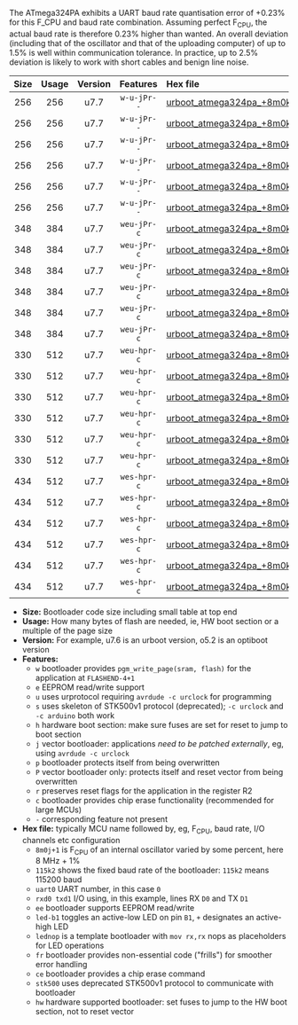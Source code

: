 The ATmega324PA exhibits a UART baud rate quantisation error of +0.23% for this F_CPU and baud rate combination. Assuming perfect F<sub>CPU</sub>, the actual baud rate is therefore 0.23% higher than wanted. An overall deviation (including that of the oscillator and that of the uploading computer) of up to 1.5% is well within communication tolerance. In practice, up to 2.5% deviation is likely to work with short cables and benign line noise.

|Size|Usage|Version|Features|Hex file|
|:-:|:-:|:-:|:-:|:--|
|256|256|u7.7|`w-u-jPr--`|[urboot_atmega324pa_+8m0k+2_+++9k6_uart0_rxd0_txd1_led+b0_fr.hex](https://raw.githubusercontent.com/stefanrueger/urboot.hex/main/mcus/atmega324pa/internal_oscillator/fcpu_+8m0k+2/br_+++9k6/urboot_atmega324pa_+8m0k+2_+++9k6_uart0_rxd0_txd1_led+b0_fr.hex)|
|256|256|u7.7|`w-u-jPr--`|[urboot_atmega324pa_+8m0k+2_+++9k6_uart0_rxd0_txd1_led+b7_fr.hex](https://raw.githubusercontent.com/stefanrueger/urboot.hex/main/mcus/atmega324pa/internal_oscillator/fcpu_+8m0k+2/br_+++9k6/urboot_atmega324pa_+8m0k+2_+++9k6_uart0_rxd0_txd1_led+b7_fr.hex)|
|256|256|u7.7|`w-u-jPr--`|[urboot_atmega324pa_+8m0k+2_+++9k6_uart0_rxd0_txd1_lednop_fr.hex](https://raw.githubusercontent.com/stefanrueger/urboot.hex/main/mcus/atmega324pa/internal_oscillator/fcpu_+8m0k+2/br_+++9k6/urboot_atmega324pa_+8m0k+2_+++9k6_uart0_rxd0_txd1_lednop_fr.hex)|
|256|256|u7.7|`w-u-jPr--`|[urboot_atmega324pa_+8m0k+2_+++9k6_uart1_rxd2_txd3_led+b0_fr.hex](https://raw.githubusercontent.com/stefanrueger/urboot.hex/main/mcus/atmega324pa/internal_oscillator/fcpu_+8m0k+2/br_+++9k6/urboot_atmega324pa_+8m0k+2_+++9k6_uart1_rxd2_txd3_led+b0_fr.hex)|
|256|256|u7.7|`w-u-jPr--`|[urboot_atmega324pa_+8m0k+2_+++9k6_uart1_rxd2_txd3_led+b7_fr.hex](https://raw.githubusercontent.com/stefanrueger/urboot.hex/main/mcus/atmega324pa/internal_oscillator/fcpu_+8m0k+2/br_+++9k6/urboot_atmega324pa_+8m0k+2_+++9k6_uart1_rxd2_txd3_led+b7_fr.hex)|
|256|256|u7.7|`w-u-jPr--`|[urboot_atmega324pa_+8m0k+2_+++9k6_uart1_rxd2_txd3_lednop_fr.hex](https://raw.githubusercontent.com/stefanrueger/urboot.hex/main/mcus/atmega324pa/internal_oscillator/fcpu_+8m0k+2/br_+++9k6/urboot_atmega324pa_+8m0k+2_+++9k6_uart1_rxd2_txd3_lednop_fr.hex)|
|348|384|u7.7|`weu-jPr-c`|[urboot_atmega324pa_+8m0k+2_+++9k6_uart0_rxd0_txd1_ee_led+b0_fr_ce.hex](https://raw.githubusercontent.com/stefanrueger/urboot.hex/main/mcus/atmega324pa/internal_oscillator/fcpu_+8m0k+2/br_+++9k6/urboot_atmega324pa_+8m0k+2_+++9k6_uart0_rxd0_txd1_ee_led+b0_fr_ce.hex)|
|348|384|u7.7|`weu-jPr-c`|[urboot_atmega324pa_+8m0k+2_+++9k6_uart0_rxd0_txd1_ee_led+b7_fr_ce.hex](https://raw.githubusercontent.com/stefanrueger/urboot.hex/main/mcus/atmega324pa/internal_oscillator/fcpu_+8m0k+2/br_+++9k6/urboot_atmega324pa_+8m0k+2_+++9k6_uart0_rxd0_txd1_ee_led+b7_fr_ce.hex)|
|348|384|u7.7|`weu-jPr-c`|[urboot_atmega324pa_+8m0k+2_+++9k6_uart0_rxd0_txd1_ee_lednop_fr_ce.hex](https://raw.githubusercontent.com/stefanrueger/urboot.hex/main/mcus/atmega324pa/internal_oscillator/fcpu_+8m0k+2/br_+++9k6/urboot_atmega324pa_+8m0k+2_+++9k6_uart0_rxd0_txd1_ee_lednop_fr_ce.hex)|
|348|384|u7.7|`weu-jPr-c`|[urboot_atmega324pa_+8m0k+2_+++9k6_uart1_rxd2_txd3_ee_led+b0_fr_ce.hex](https://raw.githubusercontent.com/stefanrueger/urboot.hex/main/mcus/atmega324pa/internal_oscillator/fcpu_+8m0k+2/br_+++9k6/urboot_atmega324pa_+8m0k+2_+++9k6_uart1_rxd2_txd3_ee_led+b0_fr_ce.hex)|
|348|384|u7.7|`weu-jPr-c`|[urboot_atmega324pa_+8m0k+2_+++9k6_uart1_rxd2_txd3_ee_led+b7_fr_ce.hex](https://raw.githubusercontent.com/stefanrueger/urboot.hex/main/mcus/atmega324pa/internal_oscillator/fcpu_+8m0k+2/br_+++9k6/urboot_atmega324pa_+8m0k+2_+++9k6_uart1_rxd2_txd3_ee_led+b7_fr_ce.hex)|
|348|384|u7.7|`weu-jPr-c`|[urboot_atmega324pa_+8m0k+2_+++9k6_uart1_rxd2_txd3_ee_lednop_fr_ce.hex](https://raw.githubusercontent.com/stefanrueger/urboot.hex/main/mcus/atmega324pa/internal_oscillator/fcpu_+8m0k+2/br_+++9k6/urboot_atmega324pa_+8m0k+2_+++9k6_uart1_rxd2_txd3_ee_lednop_fr_ce.hex)|
|330|512|u7.7|`weu-hpr-c`|[urboot_atmega324pa_+8m0k+2_+++9k6_uart0_rxd0_txd1_ee_led+b0_fr_ce_hw.hex](https://raw.githubusercontent.com/stefanrueger/urboot.hex/main/mcus/atmega324pa/internal_oscillator/fcpu_+8m0k+2/br_+++9k6/urboot_atmega324pa_+8m0k+2_+++9k6_uart0_rxd0_txd1_ee_led+b0_fr_ce_hw.hex)|
|330|512|u7.7|`weu-hpr-c`|[urboot_atmega324pa_+8m0k+2_+++9k6_uart0_rxd0_txd1_ee_led+b7_fr_ce_hw.hex](https://raw.githubusercontent.com/stefanrueger/urboot.hex/main/mcus/atmega324pa/internal_oscillator/fcpu_+8m0k+2/br_+++9k6/urboot_atmega324pa_+8m0k+2_+++9k6_uart0_rxd0_txd1_ee_led+b7_fr_ce_hw.hex)|
|330|512|u7.7|`weu-hpr-c`|[urboot_atmega324pa_+8m0k+2_+++9k6_uart0_rxd0_txd1_ee_lednop_fr_ce_hw.hex](https://raw.githubusercontent.com/stefanrueger/urboot.hex/main/mcus/atmega324pa/internal_oscillator/fcpu_+8m0k+2/br_+++9k6/urboot_atmega324pa_+8m0k+2_+++9k6_uart0_rxd0_txd1_ee_lednop_fr_ce_hw.hex)|
|330|512|u7.7|`weu-hpr-c`|[urboot_atmega324pa_+8m0k+2_+++9k6_uart1_rxd2_txd3_ee_led+b0_fr_ce_hw.hex](https://raw.githubusercontent.com/stefanrueger/urboot.hex/main/mcus/atmega324pa/internal_oscillator/fcpu_+8m0k+2/br_+++9k6/urboot_atmega324pa_+8m0k+2_+++9k6_uart1_rxd2_txd3_ee_led+b0_fr_ce_hw.hex)|
|330|512|u7.7|`weu-hpr-c`|[urboot_atmega324pa_+8m0k+2_+++9k6_uart1_rxd2_txd3_ee_led+b7_fr_ce_hw.hex](https://raw.githubusercontent.com/stefanrueger/urboot.hex/main/mcus/atmega324pa/internal_oscillator/fcpu_+8m0k+2/br_+++9k6/urboot_atmega324pa_+8m0k+2_+++9k6_uart1_rxd2_txd3_ee_led+b7_fr_ce_hw.hex)|
|330|512|u7.7|`weu-hpr-c`|[urboot_atmega324pa_+8m0k+2_+++9k6_uart1_rxd2_txd3_ee_lednop_fr_ce_hw.hex](https://raw.githubusercontent.com/stefanrueger/urboot.hex/main/mcus/atmega324pa/internal_oscillator/fcpu_+8m0k+2/br_+++9k6/urboot_atmega324pa_+8m0k+2_+++9k6_uart1_rxd2_txd3_ee_lednop_fr_ce_hw.hex)|
|434|512|u7.7|`wes-hpr-c`|[urboot_atmega324pa_+8m0k+2_+++9k6_uart0_rxd0_txd1_ee_led+b0_fr_ce_stk500_hw.hex](https://raw.githubusercontent.com/stefanrueger/urboot.hex/main/mcus/atmega324pa/internal_oscillator/fcpu_+8m0k+2/br_+++9k6/urboot_atmega324pa_+8m0k+2_+++9k6_uart0_rxd0_txd1_ee_led+b0_fr_ce_stk500_hw.hex)|
|434|512|u7.7|`wes-hpr-c`|[urboot_atmega324pa_+8m0k+2_+++9k6_uart0_rxd0_txd1_ee_led+b7_fr_ce_stk500_hw.hex](https://raw.githubusercontent.com/stefanrueger/urboot.hex/main/mcus/atmega324pa/internal_oscillator/fcpu_+8m0k+2/br_+++9k6/urboot_atmega324pa_+8m0k+2_+++9k6_uart0_rxd0_txd1_ee_led+b7_fr_ce_stk500_hw.hex)|
|434|512|u7.7|`wes-hpr-c`|[urboot_atmega324pa_+8m0k+2_+++9k6_uart0_rxd0_txd1_ee_lednop_fr_ce_stk500_hw.hex](https://raw.githubusercontent.com/stefanrueger/urboot.hex/main/mcus/atmega324pa/internal_oscillator/fcpu_+8m0k+2/br_+++9k6/urboot_atmega324pa_+8m0k+2_+++9k6_uart0_rxd0_txd1_ee_lednop_fr_ce_stk500_hw.hex)|
|434|512|u7.7|`wes-hpr-c`|[urboot_atmega324pa_+8m0k+2_+++9k6_uart1_rxd2_txd3_ee_led+b0_fr_ce_stk500_hw.hex](https://raw.githubusercontent.com/stefanrueger/urboot.hex/main/mcus/atmega324pa/internal_oscillator/fcpu_+8m0k+2/br_+++9k6/urboot_atmega324pa_+8m0k+2_+++9k6_uart1_rxd2_txd3_ee_led+b0_fr_ce_stk500_hw.hex)|
|434|512|u7.7|`wes-hpr-c`|[urboot_atmega324pa_+8m0k+2_+++9k6_uart1_rxd2_txd3_ee_led+b7_fr_ce_stk500_hw.hex](https://raw.githubusercontent.com/stefanrueger/urboot.hex/main/mcus/atmega324pa/internal_oscillator/fcpu_+8m0k+2/br_+++9k6/urboot_atmega324pa_+8m0k+2_+++9k6_uart1_rxd2_txd3_ee_led+b7_fr_ce_stk500_hw.hex)|
|434|512|u7.7|`wes-hpr-c`|[urboot_atmega324pa_+8m0k+2_+++9k6_uart1_rxd2_txd3_ee_lednop_fr_ce_stk500_hw.hex](https://raw.githubusercontent.com/stefanrueger/urboot.hex/main/mcus/atmega324pa/internal_oscillator/fcpu_+8m0k+2/br_+++9k6/urboot_atmega324pa_+8m0k+2_+++9k6_uart1_rxd2_txd3_ee_lednop_fr_ce_stk500_hw.hex)|

- **Size:** Bootloader code size including small table at top end
- **Usage:** How many bytes of flash are needed, ie, HW boot section or a multiple of the page size
- **Version:** For example, u7.6 is an urboot version, o5.2 is an optiboot version
- **Features:**
  + `w` bootloader provides `pgm_write_page(sram, flash)` for the application at `FLASHEND-4+1`
  + `e` EEPROM read/write support
  + `u` uses urprotocol requiring `avrdude -c urclock` for programming
  + `s` uses skeleton of STK500v1 protocol (deprecated); `-c urclock` and `-c arduino` both work
  + `h` hardware boot section: make sure fuses are set for reset to jump to boot section
  + `j` vector bootloader: applications *need to be patched externally*, eg, using `avrdude -c urclock`
  + `p` bootloader protects itself from being overwritten
  + `P` vector bootloader only: protects itself and reset vector from being overwritten
  + `r` preserves reset flags for the application in the register R2
  + `c` bootloader provides chip erase functionality (recommended for large MCUs)
  + `-` corresponding feature not present
- **Hex file:** typically MCU name followed by, eg, F<sub>CPU</sub>, baud rate, I/O channels etc configuration
  + `8m0j+1` is F<sub>CPU</sub> of an internal oscillator varied by some percent, here 8 MHz + 1%
  + `115k2` shows the fixed baud rate of the bootloader: `115k2` means 115200 baud
  + `uart0` UART number, in this case `0`
  + `rxd0 txd1` I/O using, in this example, lines RX `D0` and TX `D1`
  + `ee` bootloader supports EEPROM read/write
  + `led-b1` toggles an active-low LED on pin `B1`, `+` designates an active-high LED
  + `lednop` is a template bootloader with `mov rx,rx` nops as placeholders for LED operations
  + `fr` bootloader provides non-essential code ("frills") for smoother error handling
  + `ce` bootloader provides a chip erase command
  + `stk500` uses deprecated STK500v1 protocol to communicate with bootloader
  + `hw` hardware supported bootloader: set fuses to jump to the HW boot section, not to reset vector
